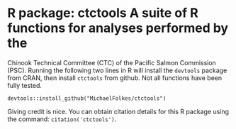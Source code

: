# R package: ctctools A suite of R functions for analyses performed by the
Chinook Technical Committee (CTC) of the Pacific Salmon Commission (PSC).
Running the following two lines in R will install the `devtools` package from
CRAN, then install `ctctools` from github. Not all functions have been fully
tested. 
```{r} install.packages("devtools") 
devtools::install_github("MichaelFolkes/ctctools") 
```
Giving credit is nice. You can obtain citation details for this R package using the command: 
`citation('ctctools')`.
